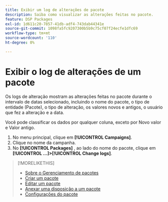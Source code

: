 ```yaml
---
title: Exibir um log de alterações de pacote
description: Saiba como visualizar as alterações feitas no pacote.
feature: DSP Packages
exl-id: 1d611c20-7857-41db-adf4-743dab44341e
source-git-commit: 1098fa5fc9207300b5b9c75cf07f24ecfe1dfc69
workflow-type: tm+mt
source-wordcount: '110'
ht-degree: 0%

---
```


# Exibir o log de alterações de um pacote

Os logs de alteração mostram as alterações feitas no pacote durante o intervalo de datas selecionado, incluindo o nome do pacote, o tipo de entidade (Pacote), o tipo de alteração, os valores novos e antigos, o usuário que fez a alteração e a data.

Você pode classificar os dados por qualquer coluna, exceto por Novo valor e Valor antigo.

1. No menu principal, clique em **[!UICONTROL Campaigns]**.
1. Clique no nome da campanha.
1. No **[!UICONTROL Packages]** , ao lado do nome do pacote, clique em  **[!UICONTROL ...]>[!UICONTROL Change logs]**.

>[!MORELIKETHIS]
>
>* [Sobre o Gerenciamento de pacotes](package-about.md)
>* [Criar um pacote](package-create.md)
>* [Editar um pacote](package-edit.md)
>* [Anexar uma disposição a um pacote](package-attach-placement.md)
>* [Configurações do pacote](package-settings.md)

